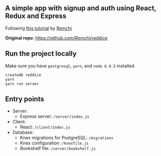 ## A simple app with signup and auth using React, Redux and Express
Following [this tutorial](https://www.youtube.com/watch?v=yoJuOs-niIc) by [Remchi](https://github.com/Remchi)

**Original repo**: https://github.com/Remchi/reddice

## Run the project locally
Make sure you have `postgresql`, `yarn`, and `node 6.9.5` installed.

```
createdb reddice
yarn
yarn run server
```

## Entry points
- Server: 
  - Express server: `/server/index.js` 
- Client: 
  - React: `/client/index.js` 
- Database:
  - Knex migrations for PostgreSQL: `/migrations`
  - Knex configuration: `/knexfile.js`
  - Bookshelf file: `/server/bookshelf.js`
